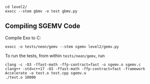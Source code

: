 ```
cd level2/
exocc --stem gbmv -o test gbmv.py
```

## Compiling SGEMV Code

Compile Exo to C:
```
exocc -o tests/neon/gemv --stem sgemv level2/gemv.py
```

To run the tests, from within `tests/neon/gemv`, run
```
clang -c -O3 -ffast-math -ffp-contract=fast -o sgemv.o sgemv.c
clang++ -std=c++17 -O3 -ffast-math -ffp-contract=fast -framework Accelerate -o test.o test.cpp sgemv.o
./test.o 10000
```